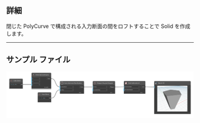 ## 詳細
閉じた PolyCurve で構成される入力断面の間をロフトすることで Solid を作成します。
___
## サンプル ファイル

![Solid.ByRuledLoft](./Autodesk.DesignScript.Geometry.Solid.ByRuledLoft_img.png)
